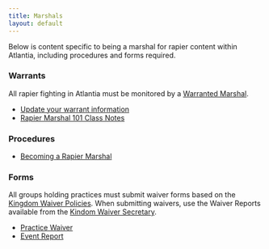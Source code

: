 ```yaml
---
title: Marshals
layout: default
---
```


Below is content specific to being a marshal for rapier content within Atlantia, including procedures and forms required.

### Warrants
All rapier fighting in Atlantia must be monitored by a [Warranted Marshal](https://marshal.atlantia.sca.org/warrants/warrants/type/14).

* [Update your warrant information](https://marshal.atlantia.sca.org/warrants/warrants/new)
* [Rapier Marshal 101 Class Notes](/documents/rapier-marshal-101-06-2015.docx)

### Procedures
* [Becoming a Rapier Marshal](/procedures/mit)

### Forms

All groups holding practices must submit waiver forms based on the [Kingdom Waiver Policies](http://atlantia.sca.org/offices/seneschal/atlantia-waiver-secretary).
When submitting waivers, use the Waiver Reports available from the [Kindom Waiver Secretary](http://atlantia.sca.org/offices/seneschal/atlantia-waiver-secretary).

* [Practice Waiver](http://www.sca.org/docs/pdf/rosterwaiver.pdf)
* [Event Report](https://marshal.atlantia.sca.org/warrants/reports/new)
